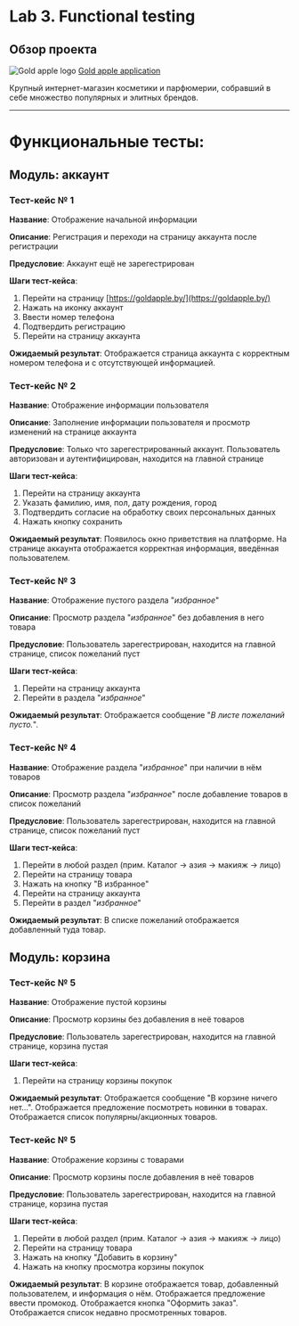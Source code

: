 # Lab 3. Functional testing

## Обзор проекта
![Gold apple logo](https://galleria-minsk.by/assets/images/zya-1920-1.png)
[Gold apple application](https://goldapple.by/)

Крупный интернет-магазин косметики и парфюмерии, собравший в себе множество популярных и элитных брендов.

---

# Функциональные тесты:

## Модуль: аккаунт

### Тест-кейс № 1

**Название**: Отображение начальной информации

**Описание**: Регистрация и переходи на страницу аккаунта после регистрации

**Предусловие**: Аккаунт ещё не зарегестрирован

**Шаги тест-кейса**: 
1. Перейти на страницу [https://goldapple.by/](https://goldapple.by/)
2. Нажать на иконку аккаунт
3. Ввести номер телефона
4. Подтвердить регистрацию
5. Перейти на страницу аккаунта

**Ожидаемый результат**: Отображается страница аккаунта с корректным номером телефона и с отсутствующей информацией.

### Тест-кейс № 2

**Название**: Отображение информации пользователя

**Описание**: Заполнение информации пользователя и просмотр изменений на странице аккаунта

**Предусловие**: Только что зарегестрированный аккаунт. 
Пользователь авторизован и аутентифицирован, находится на главной странице

**Шаги тест-кейса**:
1. Перейти на страницу аккаунта
2. Указать фамилию, имя, пол, дату рождения, город
3. Подтвердить согласие на обработку своих персональных данных
4. Нажать кнопку сохранить

**Ожидаемый результат**: Появилось окно приветствия на платформе. На странице аккаунта отображается корректная информация, введённая пользователем.

### Тест-кейс № 3

**Название**: Отображение пустого раздела "*избранное*"

**Описание**: Просмотр раздела "*избранное*" без добавления в него товара

**Предусловие**: Пользователь зарегестрирован, находится на главной странице, список пожеланий пуст

**Шаги тест-кейса**:
1. Перейти на страницу аккаунта
2. Перейти в раздела "*избранное*"

**Ожидаемый результат**: Отображается сообщение "*В листе пожеланий пусто.*".

### Тест-кейс № 4

**Название**: Отображение раздела "*избранное*" при наличии в нём товаров

**Описание**: Просмотр раздела "*избранное*" после добавление товаров в список пожеланий

**Предусловие**: Пользователь зарегестрирован, находится на главной странице, список пожеланий пуст

**Шаги тест-кейса**:
1. Перейти в любой раздел (прим. Каталог -> азия -> макияж -> лицо)
2. Перейти на страницу товара
3. Нажать на кнопку "В избранное"
4. Перейти на страницу аккаунта
5. Перейти в раздел "*избранное*"

**Ожидаемый результат**: В списке пожеланий отображается добавленный туда товар.

## Модуль: корзина

### Тест-кейс № 5

**Название**: Отображение пустой корзины

**Описание**: Просмотр корзины без добавления в неё товаров

**Предусловие**: Пользователь зарегестрирован, находится на главной странице, корзина пустая

**Шаги тест-кейса**:
1. Перейти на страницу корзины покупок

**Ожидаемый результат**: Отображается сообщение "В корзине ничего нет...". 
Отображается предложение посмотреть новинки в товарах.
Отображается список популярны/акционных товаров.

### Тест-кейс № 5

**Название**: Отображение корзины с товарами

**Описание**: Просмотр корзины после добавления в неё товаров

**Предусловие**: Пользователь зарегестрирован, находится на главной странице, корзина пустая

**Шаги тест-кейса**:
1. Перейти в любой раздел (прим. Каталог -> азия -> макияж -> лицо)
2. Перейти на страницу товара
3. Нажать на кнопку "Добавить в корзину"
4. Нажать на кнопку просмотра корзины покупок

**Ожидаемый результат**: В корзине отображается товар, добавленный пользователем, и информация о нём. 
Отображается предложение ввести промокод.
Отображается кнопка "Оформить заказ".
Отображается список недавно просмотренных товаров.

